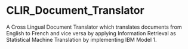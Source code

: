 # CLIR_Document_Translator
A Cross Lingual Document Translator which translates documents from English to French and vice versa by applying Information Retrieval as Statistical Machine Translation by implementing IBM Model 1.
